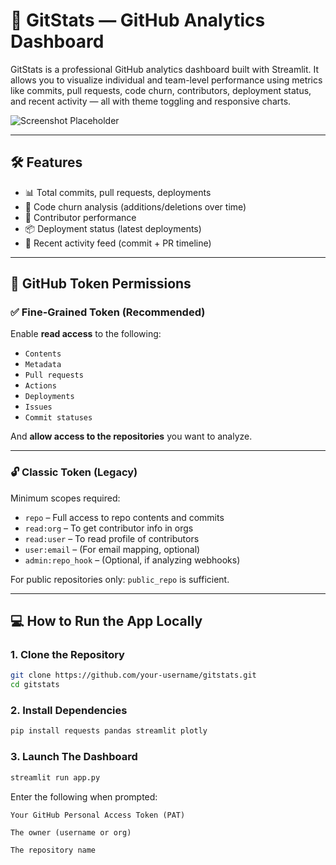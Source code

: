 # 🚀 GitStats — GitHub Analytics Dashboard

GitStats is a professional GitHub analytics dashboard built with Streamlit. It allows you to visualize individual and team-level performance using metrics like commits, pull requests, code churn, contributors, deployment status, and recent activity — all with theme toggling and responsive charts.

![Screenshot Placeholder](https://via.placeholder.com/800x400?text=GitStats+Dashboard+Screenshot)

---

## 🛠️ Features

- 📊 Total commits, pull requests, deployments
- 🔁 Code churn analysis (additions/deletions over time)
- 👥 Contributor performance
- 📦 Deployment status (latest deployments)
- 📆 Recent activity feed (commit + PR timeline)

---

## 🔐 GitHub Token Permissions

### ✅ Fine-Grained Token (Recommended)

Enable **read access** to the following:

- `Contents`
- `Metadata`
- `Pull requests`
- `Actions`
- `Deployments`
- `Issues`
- `Commit statuses`

And **allow access to the repositories** you want to analyze.

---

### 🔓 Classic Token (Legacy)

Minimum scopes required:

- `repo` – Full access to repo contents and commits
- `read:org` – To get contributor info in orgs
- `read:user` – To read profile of contributors
- `user:email` – (For email mapping, optional)
- `admin:repo_hook` – (Optional, if analyzing webhooks)

For public repositories only: `public_repo` is sufficient.

---

## 💻 How to Run the App Locally

### 1. Clone the Repository

```bash
git clone https://github.com/your-username/gitstats.git
cd gitstats
```

### 2. Install Dependencies

```bash
pip install requests pandas streamlit plotly
```

### 3. Launch The Dashboard

```bash
streamlit run app.py
```

Enter the following when prompted:

    Your GitHub Personal Access Token (PAT)

    The owner (username or org)

    The repository name
